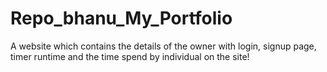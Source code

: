 # Repo_bhanu_My_Portfolio
A website which contains the details of the owner with login, signup page, timer runtime and the time spend by individual on the site!
